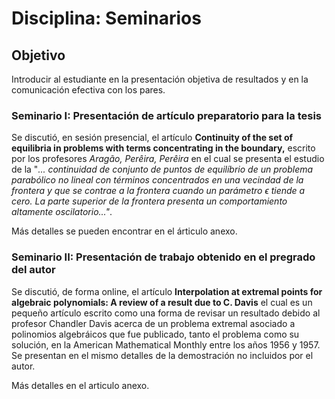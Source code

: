 # Disciplina: Seminarios

## Objetivo

Introducir al estudiante en la presentación objetiva de resultados y en la comunicación efectiva con los pares.

### Seminario I: Presentación de artículo preparatorio para la tesis

Se discutió, en sesión presencial, el artículo **Continuity of the set of equilibria in problems with terms concentrating
in the boundary,** escrito por los profesores *Aragão, Perêira, Perêira* en el cual se presenta el estudio de la "*... continuidad de conjunto de 
puntos de equilíbrio de un problema parabólico no lineal con términos concentrados en una vecindad de la frontera y que se contrae a la frontera cuando un
parámetro $\epsilon$ tiende a cero. La parte superior de la frontera presenta un comportamiento altamente oscilatorio..."*.

Más detalles se pueden encontrar en el árticulo anexo.

### Seminario II: Presentación de trabajo obtenido en el pregrado del autor

Se discutió, de forma online, el artículo **Interpolation at extremal points for algebraic polynomials: A review of a result due to C. Davis** el cual es un 
pequeño artículo escrito como una forma de revisar un resultado debido al profesor Chandler Davis acerca de un problema extremal asociado a polinomios algebráicos
que fue publicado, tanto el problema como su solución, en la American Mathematical Monthly entre los años 1956 y 1957. Se presentan en el mismo detalles de la 
demostración no incluidos por el autor.

Más detalles en el articulo anexo.
